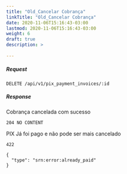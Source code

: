 ```yaml
---
title: "Old_Cancelar Cobrança"
linkTitle: "Old_Cancelar Cobrança"
date: 2020-11-06T15:16:43-03:00
lastmod: 2020-11-06T15:16:43-03:00
weight: 6
draft: true
description: >
  
---
```


##### **Request**
```http request
DELETE /api/v1/pix_payment_invoices/:id
```

##### **Response**
Cobrança cancelada com sucesso
```text
204 NO CONTENT
```

PIX Já foi pago e não pode ser mais cancelado
```text
422

{
  "type": "srn:error:already_paid"
}
```
